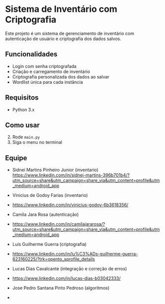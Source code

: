 # Sistema de Inventário com Criptografia

Este projeto é um sistema de gerenciamento de inventário com autenticação de usuário e criptografia dos dados salvos.

## Funcionalidades

- Login com senha criptografada
- Criação e carregamento de inventário
- Criptografia personalizada dos dados ao salvar
- Wordlist única para cada instância

## Requisitos

- Python 3.x

## Como usar

2. Rode `main.py`
3. Siga o menu no terminal

## Equipe

- Sidnei Martins Pinheiro Junior (inventario)
  https://www.linkedin.com/in/sidnei-martins-396b701b4/?utm_source=share&utm_campaign=share_via&utm_content=profile&utm_medium=android_app
  
- Vinicius de Godoy Farias (inventario)
- https://www.linkedin.com/in/vinicius-godoy-6b3618356/

- Camila Jara Rosa (autenticação)
- https://www.linkedin.com/in/camilajararosa/?utm_source=share&utm_campaign=share_via&utm_content=profile&utm_medium=android_app

- Luís Guilherme Guerra (criptografia)
- https://www.linkedin.com/in/lu%C3%ADs-guilherme-guerra-623160225/?trk=opento_sprofile_details

- Lucas Dias Cavalcante (integração e correção de erros)
- https://www.linkedin.com/in/lucas-dias-b03042333/

- Jose Pedro Santana Pinto Pedroso (algoritmos)
- 
